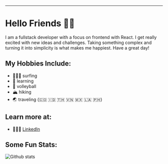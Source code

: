 ---
# Hello Friends 👋🏻

I am a fullstack developer with a focus on frontend with React. I get really excited with new ideas and challenges. Taking something complex and turning it into simplicity is what makes me happiest. Have a great day! 

## My Hobbies Include: 
 - 🏄🏼‍♂️ surfing 
 - 🧠 learning
 - 🏐 volleyball
 - 🏔 hiking 
 - 🌏 traveling (🇨🇴 🇮🇩 🇹🇭 🇻🇳 🇲🇽 🇱🇦 🇵🇭)
 

## Learn more at: 
 - 🙎🏼‍♂️ [LinkedIn](https://www.linkedin.com/in/mhiggie/)

## Some Fun Stats: 
![Github stats](https://github-readme-stats.vercel.app/api?username=matthewhiggins415)
